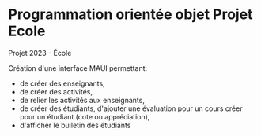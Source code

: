 # Programmation orientée objet Projet Ecole
Projet 2023 - École


Création d'une interface MAUI permettant:
- de créer des enseignants,
- de créer des activités,
- de relier les activités aux enseignants,
- de créer des étudiants, d'ajouter une évaluation pour un cours créer pour un étudiant (cote ou appréciation),
- d'afficher le bulletin des étudiants

